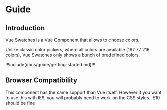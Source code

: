 # Guide

## Introduction

Vue Swatches is a Vue Component that allows to choose colors.

Unlike classic color pickers, where all colors are available (167 77 216 colors), Vue Swatches only shows a bunch of predefined colors.

!!!include(docs/guide/getting-started.md)!!!

## Browser Compatibility

This component has the same support than Vue itself. However if you want to use this with IE9, you will probably need to work on the CSS styles. IE10 should be fine
